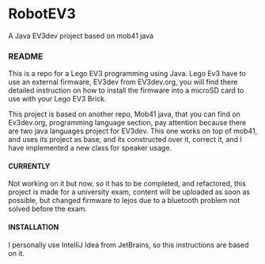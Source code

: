 # RobotEV3
A Java EV3dev project based on mob41 java


### README
This is a repo for a Lego EV3 programming using Java. Lego Ev3 have to use an external firmware, EV3dev from EV3dev.org, you will find there detailed instruction on how to install the firmware into a microSD card to use with your Lego EV3 Brick.

This project is based on another repo, Mob41 java, that you can find on Ev3dev.org, programming language section, pay attention because there are two java languages project for EV3dev. This one works on top of mob41, and uses its project as base, and its constructed over it, correct it, and I have implemented a new class for speaker usage.

#### CURRENTLY
Not working on it but now, so it has to be completed, and refactored, this project is made for a university exam, content will be
uploaded as soon as possible, but changed firmware to lejos due to a bluetooth problem not solved before the exam. 

#### INSTALLATION
I personally use IntelliJ Idea from JetBrains, so this instructions are based on it.

